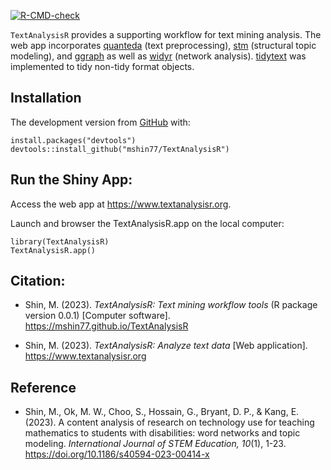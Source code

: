 <!-- README.md is generated from README.Rmd. Please edit that file -->
<!-- badges: start -->

[![R-CMD-check](https://github.com/mshin77/TextAnalysisR/actions/workflows/R-CMD-check.yaml/badge.svg)](https://github.com/mshin77/TextAnalysisR/actions/workflows/R-CMD-check.yaml)
<!-- badges: end -->

`TextAnalysisR` provides a supporting workflow for text mining analysis.
The web app incorporates
[quanteda](https://github.com/quanteda/quanteda) (text preprocessing),
[stm](https://github.com/bstewart/stm) (structural topic modeling), and
[ggraph](https://github.com/thomasp85/ggraph) as well as
[widyr](https://github.com/juliasilge/widyr) (network analysis).
[tidytext](https://github.com/cran/tidytext) was implemented to tidy
non-tidy format objects.

## Installation

The development version from
[GitHub](https://github.com/mshin77/TextAnalysisR) with:

    install.packages("devtools")
    devtools::install_github("mshin77/TextAnalysisR")

## Run the Shiny App:

Access the web app at <https://www.textanalysisr.org>.

Launch and browser the TextAnalysisR.app on the local computer:

    library(TextAnalysisR)
    TextAnalysisR.app()

## Citation:

-   Shin, M. (2023). *TextAnalysisR: Text mining workflow tools* (R
    package version 0.0.1) \[Computer software\].
    <https://mshin77.github.io/TextAnalysisR>

-   Shin, M. (2023). *TextAnalysisR: Analyze text data* \[Web
    application\]. <https://www.textanalysisr.org>

## Reference

-   Shin, M., Ok, M. W., Choo, S., Hossain, G., Bryant, D. P., &
    Kang, E. (2023). A content analysis of research on technology use
    for teaching mathematics to students with disabilities: word
    networks and topic modeling. *International Journal of STEM
    Education, 10*(1), 1-23.
    <https://doi.org/10.1186/s40594-023-00414-x>
